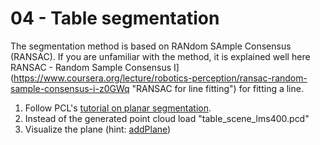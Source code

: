 # 04 - Table segmentation

The segmentation method is based on RANdom SAmple Consensus (RANSAC). If you are unfamiliar with the method, it is explained well here RANSAC - Random Sample Consensus I](https://www.coursera.org/lecture/robotics-perception/ransac-random-sample-consensus-i-z0GWq "RANSAC for line fitting") for fitting a line.

1. Follow PCL's [tutorial on planar segmentation](http://www.pointclouds.org/documentation/tutorials/planar_segmentation.php "PCL tutorials").
2. Instead of the generated point cloud load "table_scene_lms400.pcd"
3. Visualize the plane (hint: [addPlane](http://docs.pointclouds.org/trunk/classpcl_1_1visualization_1_1_p_c_l_visualizer.html#a27a459da46f56faed4b44ef1c57bbbca))
